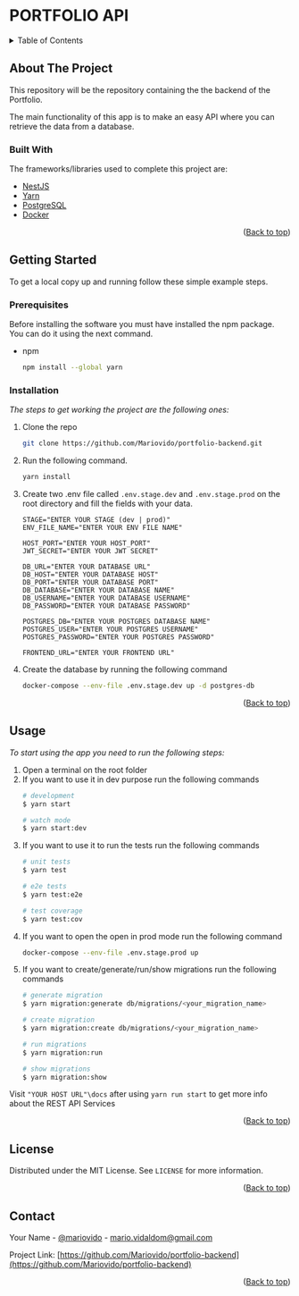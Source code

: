 # PORTFOLIO API

<details>
  <summary>Table of Contents</summary>
  <ol>
    <li>
      <a href="#about-the-project">About The Project</a>
      <ul>
        <li><a href="#built-with">Built With</a></li>
      </ul>
    </li>
    <li>
      <a href="#getting-started">Getting Started</a>
      <ul>
        <li><a href="#prerequisites">Prerequisites</a></li>
        <li><a href="#installation">Installation</a></li>
      </ul>
    </li>
    <li><a href="#usage">Usage</a></li>
    <li><a href="#license">License</a></li>
    <li><a href="#contact">Contact</a></li>
  </ol>
</details>

## About The Project

This repository will be the repository containing the the backend of the Portfolio.

The main functionality of this app is to make an easy API where you can retrieve the data from a database.

### Built With

The frameworks/libraries used to complete this project are:

- [NestJS](https://nestjs.com)
- [Yarn](https://yarnpkg.com)
- [PostgreSQL](https://www.postgresql.org)
- [Docker](https://www.docker.com)

<p align="right">(<a href="#portfolio-api">Back to top</a>)</p>

## Getting Started

To get a local copy up and running follow these simple example steps.

### Prerequisites

Before installing the software you must have installed the npm package. You can do it using the next command.

- npm
  ```bash
  npm install --global yarn
  ```

### Installation

_The steps to get working the project are the following ones:_

1. Clone the repo
    ```bash
    git clone https://github.com/Mariovido/portfolio-backend.git
    ```
2. Run the following command.
    ```bash
    yarn install
    ```
3. Create two .env file called `.env.stage.dev` and `.env.stage.prod` on the root directory and fill the fields with your data.
    ```env
    STAGE="ENTER YOUR STAGE (dev | prod)"
    ENV_FILE_NAME="ENTER YOUR ENV FILE NAME"

    HOST_PORT="ENTER YOUR HOST_PORT"
    JWT_SECRET="ENTER YOUR JWT SECRET"

    DB_URL="ENTER YOUR DATABASE URL"
    DB_HOST="ENTER YOUR DATABASE HOST"
    DB_PORT="ENTER YOUR DATABASE PORT"
    DB_DATABASE="ENTER YOUR DATABASE NAME"
    DB_USERNAME="ENTER YOUR DATABASE USERNAME"
    DB_PASSWORD="ENTER YOUR DATABASE PASSWORD"

    POSTGRES_DB="ENTER YOUR POSTGRES DATABASE NAME"
    POSTGRES_USER="ENTER YOUR POSTGRES USERNAME"
    POSTGRES_PASSWORD="ENTER YOUR POSTGRES PASSWORD"

    FRONTEND_URL="ENTER YOUR FRONTEND URL"
    ```
5. Create the database by running the following command
    ```bash
    docker-compose --env-file .env.stage.dev up -d postgres-db
    ```

<p align="right">(<a href="#portfolio-api">Back to top</a>)</p>

## Usage
_To start using the app you need to run the following steps:_

1. Open a terminal on the root folder
2. If you want to use it in dev purpose run the following commands
    ```bash
    # development
    $ yarn start

    # watch mode
    $ yarn start:dev
    ```
3. If you want to use it to run the tests run the following commands
    ```bash
    # unit tests
    $ yarn test

    # e2e tests
    $ yarn test:e2e

    # test coverage
    $ yarn test:cov
    ```
4. If you want to open the open in prod mode run the following command
    ```bash
    docker-compose --env-file .env.stage.prod up
    ```
5. If you want to create/generate/run/show migrations run the following commands
    ```bash
    # generate migration
    $ yarn migration:generate db/migrations/<your_migration_name>

    # create migration
    $ yarn migration:create db/migrations/<your_migration_name>

    # run migrations
    $ yarn migration:run

    # show migrations
    $ yarn migration:show
    ```

Visit `"YOUR HOST URL"\docs` after using `yarn run start` to get more info about the REST API Services

<p align="right">(<a href="#portfolio-api">Back to top</a>)</p>

## License

Distributed under the MIT License. See `LICENSE` for more information.

<p align="right">(<a href="#portfolio-api">Back to top</a>)</p>

## Contact
Your Name - [@mariovido](https://github.com/Mariovido) - mario.vidaldom@gmail.com

Project Link: [https://github.com/Mariovido/portfolio-backend](https://github.com/Mariovido/portfolio-backend)

<p align="right">(<a href="#portfolio-api">Back to top</a>)</p>